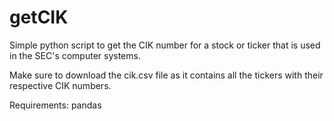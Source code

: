 # getCIK
 Simple python script to get the CIK number for a stock or ticker that is used in the SEC's computer systems.

Make sure to download the cik.csv file as it contains all the tickers with their respective CIK numbers.


Requirements:
pandas
